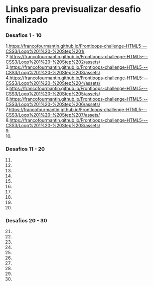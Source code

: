 # Links para previsualizar desafio finalizado

### Desafios 1  - 10 ###

1.https://francofourmantin.github.io/Frontloops-challenge-HTML5---CSS3/Loop%201%20-%20Step%201/
2.https://francofourmantin.github.io/Frontloops-challenge-HTML5---CSS3/Loop%201%20-%20Step%202/assets/  
3.https://francofourmantin.github.io/Frontloops-challenge-HTML5---CSS3/Loop%201%20-%20Step%203/assets/  
4.https://francofourmantin.github.io/Frontloops-challenge-HTML5---CSS3/Loop%201%20-%20Step%204/assets/  
5.https://francofourmantin.github.io/Frontloops-challenge-HTML5---CSS3/Loop%201%20-%20Step%205/assets/  
6.https://francofourmantin.github.io/Frontloops-challenge-HTML5---CSS3/Loop%201%20-%20Step%206/assets/  
7.https://francofourmantin.github.io/Frontloops-challenge-HTML5---CSS3/Loop%201%20-%20Step%207/assets/  
8.https://francofourmantin.github.io/Frontloops-challenge-HTML5---CSS3/Loop%201%20-%20Step%208/assets/  
9.  
10.

### Desafios 11 - 20 ###

11.
12.
13.
14.
15.
16.
17.
18.
19.
20.

### Desafios 20 - 30 ###

21.
22.
23.
24.
25.
26.
27.
28.
29.
30.
